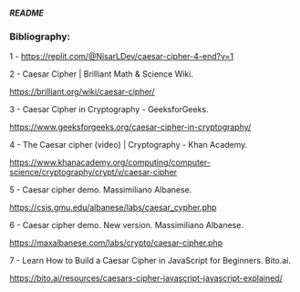 ##### README


### Bibliography:

1 - https://replit.com/@NisarLDev/caesar-cipher-4-end?v=1



2 - Caesar Cipher | Brilliant Math & Science Wiki.

  https://brilliant.org/wiki/caesar-cipher/


3 - Caesar Cipher in Cryptography - GeeksforGeeks.

  https://www.geeksforgeeks.org/caesar-cipher-in-cryptography/
  

4 - The Caesar cipher (video) | Cryptography - Khan Academy.

  https://www.khanacademy.org/computing/computer-science/cryptography/crypt/v/caesar-cipher
  

5 - Caesar cipher demo. Massimiliano Albanese.

  https://csis.gmu.edu/albanese/labs/caesar_cypher.php


6 - Caesar cipher demo. New version. Massimiliano Albanese.

  https://maxalbanese.com/labs/crypto/caesar-cipher.php
  

7 - Learn How to Build a Caesar Cipher in JavaScript for Beginners. Bito.ai.

  https://bito.ai/resources/caesars-cipher-javascript-javascript-explained/
